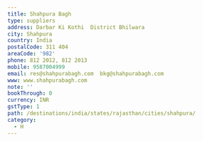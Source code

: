 ```yaml
---
title: Shahpura Bagh
type: suppliers
address: Darbar Ki Kothi  District Bhilwara
city: Shahpura
country: India
postalCode: 311 404
areaCode: '982'
phone: 812 2012, 812 2013
mobile: 9587004999
email: res@shahpurabagh.com  bkg@shahpurabagh.com
www: www.shahpurabagh.com
note: ''
bookThrough: 0
currency: INR
gstType: 1
path: /destinations/india/states/rajasthan/cities/shahpura/
category:
  - H
---
```


